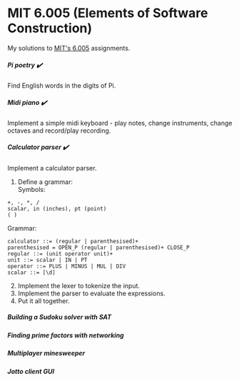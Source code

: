 # MIT 6.005 (Elements of Software Construction)
My solutions to [MIT's 6.005](http://ocw.mit.edu/courses/electrical-engineering-and-computer-science/6-005-elements-of-software-construction-fall-2011/index.htm) assignments.

##### Pi poetry :heavy_check_mark:
Find English words in the digits of Pi.

##### Midi piano :heavy_check_mark:
Implement a simple midi keyboard - play notes, change instruments, change octaves and record/play recording.

##### Calculator parser :heavy_check_mark:
Implement a calculator parser.  
1) Define a grammar:  
 Symbols:  
 ```
 +, -, *, /  
 scalar, in (inches), pt (point)  
 ( )  
 ```
    
 Grammar: 
 ```
 calculator ::= (regular | parenthesised)+  
 parenthesised = OPEN_P (regular | parenthesised)+ CLOSE_P  
 regular ::= (unit operator unit)+  
 unit ::= scalar | IN | PT  
 operator ::= PLUS | MINUS | MUL | DIV  
 scalar ::= [\d]  
 ```
 2) Implement the lexer to tokenize the input.  
 3) Implement the parser to evaluate the expressions.  
 4) Put it all together.  


##### Building a Sudoku solver with SAT 

##### Finding prime factors with networking

##### Multiplayer minesweeper

##### Jotto client GUI